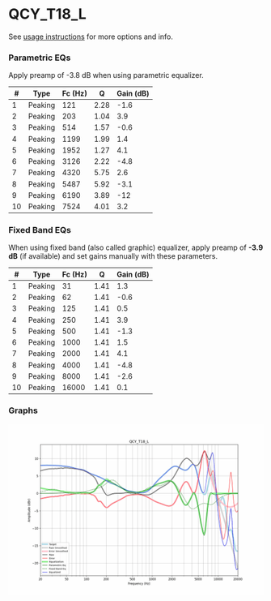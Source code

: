 # QCY_T18_L
See [usage instructions](https://github.com/jaakkopasanen/AutoEq#usage) for more options and info.

### Parametric EQs
Apply preamp of -3.8 dB when using parametric equalizer.

|   # | Type    |   Fc (Hz) |    Q |   Gain (dB) |
|-----|---------|-----------|------|-------------|
|   1 | Peaking |       121 | 2.28 |        -1.6 |
|   2 | Peaking |       203 | 1.04 |         3.9 |
|   3 | Peaking |       514 | 1.57 |        -0.6 |
|   4 | Peaking |      1199 | 1.99 |         1.4 |
|   5 | Peaking |      1952 | 1.27 |         4.1 |
|   6 | Peaking |      3126 | 2.22 |        -4.8 |
|   7 | Peaking |      4320 | 5.75 |         2.6 |
|   8 | Peaking |      5487 | 5.92 |        -3.1 |
|   9 | Peaking |      6190 | 3.89 |       -12   |
|  10 | Peaking |      7524 | 4.01 |         3.2 |

### Fixed Band EQs
When using fixed band (also called graphic) equalizer, apply preamp of **-3.9 dB** (if available) and set gains manually with these parameters.

|   # | Type    |   Fc (Hz) |    Q |   Gain (dB) |
|-----|---------|-----------|------|-------------|
|   1 | Peaking |        31 | 1.41 |         1.3 |
|   2 | Peaking |        62 | 1.41 |        -0.6 |
|   3 | Peaking |       125 | 1.41 |         0.5 |
|   4 | Peaking |       250 | 1.41 |         3.9 |
|   5 | Peaking |       500 | 1.41 |        -1.3 |
|   6 | Peaking |      1000 | 1.41 |         1.5 |
|   7 | Peaking |      2000 | 1.41 |         4.1 |
|   8 | Peaking |      4000 | 1.41 |        -4.8 |
|   9 | Peaking |      8000 | 1.41 |        -2.6 |
|  10 | Peaking |     16000 | 1.41 |         0.1 |

### Graphs
![](./QCY_T18_L.png)
